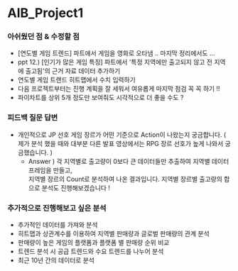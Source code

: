 # AIB_Project1
  
### 아쉬웠던 점 & 수정할 점
- [연도별 게임 트렌드] 파트에서 게임을 영화로 오타냄 .. 마지막 정리에서도 ...
- ppt 12.) [인기가 많은 게임 특징] 파트에서 '특정 지역에만 출고되지 않고 전 지역에 출고됨'의 근거 자료 데이터 추가하기
- 연도별 게임 트랜드 히트맵에서 수치 입력하기
- 다음 프로젝트부터는 진행 계획을 잘 세워서 여유롭게 마지막 점검 꼭 꼭 하기 !!
- 파이차트를 상위 5개 정도만 보여줘도 시각적으로 더 좋을 수도 ?

### 피드백 질문 답변
- 개인적으로 JP 선호 게임 장르가 어떤 기준으로 Action이 나왔는지 궁금합니다. 
  ( 제가 분석 했을 때와 대부분 다른 발표 영상에서는 RPG 장르 선호가 높게 나와서 궁금했습니다. )
  - Answer ) 각 지역별로 출고량이 0보다 큰 데이터들만 추출하여 지역별 데이터 프레임을 만들고,  
    지역별 장르의 Count로 분석하여 나온 결과입니다.
    지역별 장르별 출고량의 합으로 분석도 진행해보겠습니다 !
    
### 추가적으로 진행해보고 싶은 분석
- 추가적인 데이터를 가져와 분석
- 히트맵과 상관계수를 이용하여 지역별 판매량과 글로벌 판매량의 관계 분석
- 판매량이 높은 게임의 플랫폼과 플랫폼 별 판매량 순위 비교
- 트렌드 분석 시 공급 트렌드와 수요 트렌드를 나누어 분석
- 최근 10년 간의 데이터로 분석
